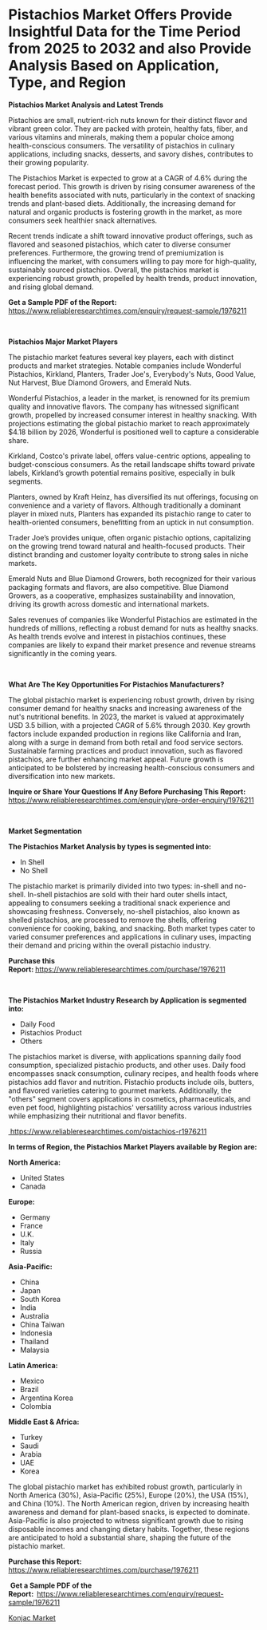 <p><h1>Pistachios Market Offers Provide Insightful Data for the Time Period from 2025 to 2032 and also Provide Analysis Based on Application, Type, and Region</h1></p><p><strong>Pistachios Market Analysis and Latest Trends</strong></p>
<p><p>Pistachios are small, nutrient-rich nuts known for their distinct flavor and vibrant green color. They are packed with protein, healthy fats, fiber, and various vitamins and minerals, making them a popular choice among health-conscious consumers. The versatility of pistachios in culinary applications, including snacks, desserts, and savory dishes, contributes to their growing popularity.</p><p>The Pistachios Market is expected to grow at a CAGR of 4.6% during the forecast period. This growth is driven by rising consumer awareness of the health benefits associated with nuts, particularly in the context of snacking trends and plant-based diets. Additionally, the increasing demand for natural and organic products is fostering growth in the market, as more consumers seek healthier snack alternatives. </p><p>Recent trends indicate a shift toward innovative product offerings, such as flavored and seasoned pistachios, which cater to diverse consumer preferences. Furthermore, the growing trend of premiumization is influencing the market, with consumers willing to pay more for high-quality, sustainably sourced pistachios. Overall, the pistachios market is experiencing robust growth, propelled by health trends, product innovation, and rising global demand.</p></p>
<p><strong>Get a Sample PDF of the Report:&nbsp;</strong> <a href="https://www.reliableresearchtimes.com/enquiry/request-sample/1976211?utm_campaign=2271&utm_medium=2&utm_source=Github&utm_content=ia&utm_term=14022025&utm_id=pistachios">https://www.reliableresearchtimes.com/enquiry/request-sample/1976211</a></p>
<p>&nbsp;</p>
<p><strong>Pistachios Major Market Players</strong></p>
<p><p>The pistachio market features several key players, each with distinct products and market strategies. Notable companies include Wonderful Pistachios, Kirkland, Planters, Trader Joe's, Everybody's Nuts, Good Value, Nut Harvest, Blue Diamond Growers, and Emerald Nuts.</p><p>Wonderful Pistachios, a leader in the market, is renowned for its premium quality and innovative flavors. The company has witnessed significant growth, propelled by increased consumer interest in healthy snacking. With projections estimating the global pistachio market to reach approximately $4.18 billion by 2026, Wonderful is positioned well to capture a considerable share.</p><p>Kirkland, Costco's private label, offers value-centric options, appealing to budget-conscious consumers. As the retail landscape shifts toward private labels, Kirkland’s growth potential remains positive, especially in bulk segments.</p><p>Planters, owned by Kraft Heinz, has diversified its nut offerings, focusing on convenience and a variety of flavors. Although traditionally a dominant player in mixed nuts, Planters has expanded its pistachio range to cater to health-oriented consumers, benefitting from an uptick in nut consumption.</p><p>Trader Joe’s provides unique, often organic pistachio options, capitalizing on the growing trend toward natural and health-focused products. Their distinct branding and customer loyalty contribute to strong sales in niche markets.</p><p>Emerald Nuts and Blue Diamond Growers, both recognized for their various packaging formats and flavors, are also competitive. Blue Diamond Growers, as a cooperative, emphasizes sustainability and innovation, driving its growth across domestic and international markets.</p><p>Sales revenues of companies like Wonderful Pistachios are estimated in the hundreds of millions, reflecting a robust demand for nuts as healthy snacks. As health trends evolve and interest in pistachios continues, these companies are likely to expand their market presence and revenue streams significantly in the coming years.</p></p>
<p>&nbsp;</p>
<p><strong>What Are The Key Opportunities For Pistachios Manufacturers?</strong></p>
<p><p>The global pistachio market is experiencing robust growth, driven by rising consumer demand for healthy snacks and increasing awareness of the nut's nutritional benefits. In 2023, the market is valued at approximately USD 3.5 billion, with a projected CAGR of 5.6% through 2030. Key growth factors include expanded production in regions like California and Iran, along with a surge in demand from both retail and food service sectors. Sustainable farming practices and product innovation, such as flavored pistachios, are further enhancing market appeal. Future growth is anticipated to be bolstered by increasing health-conscious consumers and diversification into new markets.</p></p>
<p><strong>Inquire or Share Your Questions If Any Before Purchasing This Report:</strong> <a href="https://www.reliableresearchtimes.com/enquiry/pre-order-enquiry/1976211?utm_campaign=2271&utm_medium=2&utm_source=Github&utm_content=ia&utm_term=14022025&utm_id=pistachios">https://www.reliableresearchtimes.com/enquiry/pre-order-enquiry/1976211</a></p>
<p>&nbsp;</p>
<p><strong>Market Segmentation</strong></p>
<p><strong>The Pistachios Market Analysis by types is segmented into:</strong></p>
<p><ul><li>In Shell</li><li>No Shell</li></ul></p>
<p><p>The pistachio market is primarily divided into two types: in-shell and no-shell. In-shell pistachios are sold with their hard outer shells intact, appealing to consumers seeking a traditional snack experience and showcasing freshness. Conversely, no-shell pistachios, also known as shelled pistachios, are processed to remove the shells, offering convenience for cooking, baking, and snacking. Both market types cater to varied consumer preferences and applications in culinary uses, impacting their demand and pricing within the overall pistachio industry.</p></p>
<p><strong>Purchase this Report:&nbsp;</strong><a href="https://www.reliableresearchtimes.com/purchase/1976211?utm_campaign=2271&utm_medium=2&utm_source=Github&utm_content=ia&utm_term=14022025&utm_id=pistachios">https://www.reliableresearchtimes.com/purchase/1976211</a></p>
<p>&nbsp;</p>
<p><strong>The Pistachios Market Industry Research by Application is segmented into:</strong></p>
<p><ul><li>Daily Food</li><li>Pistachios Product</li><li>Others</li></ul></p>
<p><p>The pistachios market is diverse, with applications spanning daily food consumption, specialized pistachio products, and other uses. Daily food encompasses snack consumption, culinary recipes, and health foods where pistachios add flavor and nutrition. Pistachio products include oils, butters, and flavored varieties catering to gourmet markets. Additionally, the "others" segment covers applications in cosmetics, pharmaceuticals, and even pet food, highlighting pistachios' versatility across various industries while emphasizing their nutritional and flavor benefits.</p></p>
<p><a href="https://www.reliableresearchtimes.com/pistachios-r1976211?utm_campaign=2271&utm_medium=2&utm_source=Github&utm_content=ia&utm_term=14022025&utm_id=pistachios">&nbsp;https://www.reliableresearchtimes.com/pistachios-r1976211</a></p>
<p><strong>In terms of Region, the Pistachios Market Players available by Region are:</strong></p>
<p>
    <p> <strong> North America: </strong>
        <ul>
            <li>United States</li>
            <li>Canada</li>
        </ul>
        </p> 
    <p> <strong> Europe: </strong>
        <ul>
            <li>Germany</li>
            <li>France</li>
            <li>U.K.</li>
            <li>Italy</li>
            <li>Russia</li>
        </ul>
        </p> 
    <p> <strong> Asia-Pacific: </strong>
        <ul>
            <li>China</li>
            <li>Japan</li>
            <li>South Korea</li>
            <li>India</li>
            <li>Australia</li>
            <li>China Taiwan</li>
            <li>Indonesia</li>
            <li>Thailand</li>
            <li>Malaysia</li>
        </ul>
        </p> 
    <p> <strong> Latin America: </strong>
        <ul>
            <li>Mexico</li>
            <li>Brazil</li>
            <li>Argentina Korea</li>
            <li>Colombia</li>
        </ul>
        </p> 
    <p> <strong> Middle East & Africa: </strong>
        <ul>
            <li>Turkey</li>
            <li>Saudi</li>
            <li>Arabia</li>
            <li>UAE</li>
            <li>Korea</li>
        </ul>
    </p>
    </p>
<p><p>The global pistachio market has exhibited robust growth, particularly in North America (30%), Asia-Pacific (25%), Europe (20%), the USA (15%), and China (10%). The North American region, driven by increasing health awareness and demand for plant-based snacks, is expected to dominate. Asia-Pacific is also projected to witness significant growth due to rising disposable incomes and changing dietary habits. Together, these regions are anticipated to hold a substantial share, shaping the future of the pistachio market.</p></p>
<p><strong>Purchase this Report: </strong><a href="https://www.reliableresearchtimes.com/purchase/1976211?utm_campaign=2271&utm_medium=2&utm_source=Github&utm_content=ia&utm_term=14022025&utm_id=pistachios">https://www.reliableresearchtimes.com/purchase/1976211</a></p>
<p>&nbsp;<strong>Get a Sample PDF of the Report:&nbsp;&nbsp;</strong><a href="https://www.reliableresearchtimes.com/enquiry/request-sample/1976211?utm_campaign=2271&utm_medium=2&utm_source=Github&utm_content=ia&utm_term=14022025&utm_id=pistachios">https://www.reliableresearchtimes.com/enquiry/request-sample/1976211</a></p>
<p><strong></strong></p>
<p><p><a href="https://github.com/antonioc6hal/Market-Research-Report-List-1/blob/main/konjac-market.md?utm_campaign=2271&utm_medium=2&utm_source=Github&utm_content=ia&utm_term=14022025&utm_id=pistachios">Konjac Market</a></p></p>
